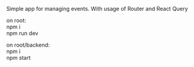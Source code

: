 Simple app for managing events. With usage of Router and React Query 

on root:\
npm i \
npm run dev

on root/backend: \
npm i \
npm start

